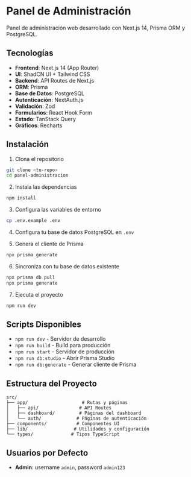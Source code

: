# Panel de Administración

Panel de administración web desarrollado con Next.js 14, Prisma ORM y PostgreSQL.

## Tecnologías

- **Frontend**: Next.js 14 (App Router)
- **UI**: ShadCN UI + Tailwind CSS
- **Backend**: API Routes de Next.js
- **ORM**: Prisma
- **Base de Datos**: PostgreSQL
- **Autenticación**: NextAuth.js
- **Validación**: Zod
- **Formularios**: React Hook Form
- **Estado**: TanStack Query
- **Gráficos**: Recharts

## Instalación

1. Clona el repositorio
```bash
git clone <tu-repo>
cd panel-administracion
```

2. Instala las dependencias
```bash
npm install
```

3. Configura las variables de entorno
```bash
cp .env.example .env
```

4. Configura tu base de datos PostgreSQL en `.env`

5. Genera el cliente de Prisma
```bash
npx prisma generate
```

6. Sincroniza con tu base de datos existente
```bash
npx prisma db pull
npx prisma generate
```

7. Ejecuta el proyecto
```bash
npm run dev
```

## Scripts Disponibles

- `npm run dev` - Servidor de desarrollo
- `npm run build` - Build para producción
- `npm run start` - Servidor de producción
- `npm run db:studio` - Abrir Prisma Studio
- `npm run db:generate` - Generar cliente de Prisma

## Estructura del Proyecto

```
src/
├── app/                    # Rutas y páginas
│   ├── api/               # API Routes
│   ├── dashboard/         # Páginas del dashboard
│   └── auth/             # Páginas de autenticación
├── components/           # Componentes UI
├── lib/                 # Utilidades y configuración
└── types/              # Tipos TypeScript
```

## Usuarios por Defecto

- **Admin**: username `admin`, password `admin123`
